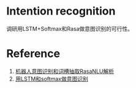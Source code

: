 # Intention recognition
调研用LSTM+Softmax和Rasa做意图识别的可行性。

# Reference
1. [机器人意图识别和词槽抽取RasaNLU解析](https://blog.csdn.net/m0epNwstYk4/article/details/80479967)
2. [用LSTM和softmax做意图识别](https://www.cnblogs.com/ModifyRong/p/8546421.html)

